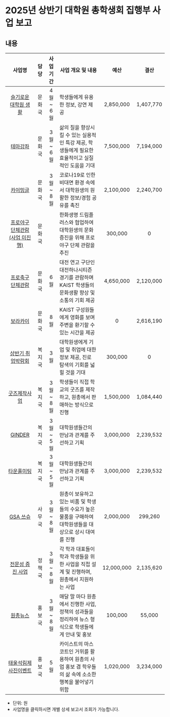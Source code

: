2025년 상반기 대학원 총학생회 집행부 사업 보고
===

## 내용
| 사업명                                        | 담당   | 사업 기간 | 사업 개요 및 내용                                                                  | 예산         | 결산 |
|:-----------------------------------------------:|:--------:|:-----------:|-----------------------------------------------------------------------------|:------------:|:------------:|
| [슬기로운 대학원 생활](agenda05/문화국_슬대생.md)        | 문화국 | 4월 ~ 6월 | 학생들에게 유용한 정보, 강연 제공                                                         | 2,850,000 |  1,407,770  |  
| [테마강좌](문화국-테마강좌.md)                    | 문화국 | 3월 ~ 6월 | 삶의 질을 향상시킬 수 있는 실용적인 특강 제공, 학생들에게 필요한 효율적이고 실질적인 도움을 기대                     |7,500,000  |  7,194,000  |
| [카이밍글](문화국-카이밍글.md)                    | 문화국 | 3월 ~ 8월 | 코로나19로 인한 비대면 환경 속에서 대학원생의 원활한 정보/경험 공유를 촉진                                 |2,100,000 |   2,240,700  |
| [프로야구 단체관람 (사업 미진행)](agenda05/문화국_프로야구.md)                    | 문화국 |  | 한화생명 드림플러스와 협업하여 대학원생의 문화 증진을 위해 프로야구 단체 관람을 추진                                 | 300,000 |  0  |
| [프로축구 단체관람](문화국-프로축구-단체관람.md)                    | 문화국 | 6월 | 대전 연고 구단인 대전하나시티즌 경기를 관람하며 KAIST 학생들의 문화생활 향상 및 소통의 기회 제공                        | 4,650,000 |  2,120,000  |
| [보라카이](agenda05/문화국_보라카이.md)                    | 문화국 | 8월 | KAIST 구성원들에게 영화를 보며 주변을 환기할 수 있는 시간을 제공 | 0 |  2,616,190  |
| [상반기 취업박람회](복지국-취업박람회.md)                | 복지국 | 3월 | 대학원생에게 기업 및 취업에 대한 정보 제공, 진로 탐색의 기회를 넓힐 것을 기대             |300,000|  0  |
| [굿즈제작사업](agenda05/복지국_굿즈.md)                | 복지국 | 3월 ~ 8월 | 학생들이 직접 학교의 굿즈를 제작하고, 원총에서 판매하는 방식으로 진행                    |1,500,000 |  1,084,440  |
| [GINDER](복지국-GINDER.md) | 복지국 | 3월 ~ 5월 | 대학원생들간의 만남과 관계를 주선하고 기획      |3,000,000 |  2,239,532  |
| [타운홀미팅](복지국-타운홀미팅.md) | 복지국 | 3월 ~ 5월 | 대학원생들간의 만남과 관계를 주선하고 기획      |3,000,000 |  2,239,532  |
| [GSA 쓰슈](사무국-쓰슈.md)                | 사무국 | 3월 ~ 8월 | 원총이 보유하고 있는 비품 및 학생들의 수요가 높은 물품을 구매하여 대학원생들을 대상으로 상시 대여를 진행                 |2,000,000|  299,260  |
| [전문성 증진 사업](정책국-전문성-증진.md)        | 정책국 | 3월 ~ 8월  | 각 학과 대표들이 학과 학생들을 위한 사업을 직접 설계 및 진행하며, 원총에서 지원하는 사업                         |12,000,000 |  2,135,620  |
| [원총뉴스](agenda05/홍보국_원총뉴스.md)     | 홍보국 | 3월 ~ 8월 | 매달 말 마다 원총에서 진행한 사업, 정책의 성과들을 정리하여 뉴스 형식으로 학생들에게 안내 및 홍보      | 100,000 |  55,000  | 
| [태울석림제 사진이벤트](agenda05/홍보국_태울석림제.md)     | 홍보국 | 5월 | 카이스트의 마스코트인 거위를 활용하여 원총의 사업 홍보 겸 학우들의 삶 속에 소소한 행복을 불어넣기 위함      | 1,020,000|  3,234,000  | 

* 단위: 원
* 사업명을 클릭하시면 개별 상세 보고서 조회가 가능합니다.
